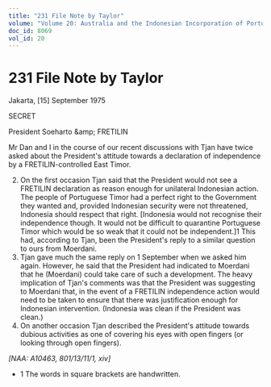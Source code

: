 ```yaml
---
title: "231 File Note by Taylor"
volume: "Volume 20: Australia and the Indonesian Incorporation of Portuguese Timor, 1974-1976"
doc_id: 8069
vol_id: 20
---
```


# 231 File Note by Taylor

Jakarta, [15] September 1975

SECRET

President Soeharto &amp;amp; FRETILIN

Mr Dan and I in the course of our recent discussions with Tjan have twice asked about the President's attitude towards a declaration of independence by a FRETILIN-controlled East Timor.

  2. On the first occasion Tjan said that the President would not see a FRETILIN declaration as reason enough for unilateral Indonesian action. The people of Portuguese Timor had a perfect right to the Government they wanted and, provided Indonesian security were not threatened, Indonesia should respect that right. [Indonesia would not recognise their independence though. It would not be difficult to quarantine Portuguese Timor which would be so weak that it could not be independent.]1 This had, according to Tjan, been the President's reply to a similar question to ours from Moerdani.
  3. Tjan gave much the same reply on 1 September when we asked him again. However, he said that the President had indicated to Moerdani that he (Moerdani) could take care of such a development. The heavy implication of Tjan's comments was that the President was suggesting to Moerdani that, in the event of a FRETILIN independence action would need to be taken to ensure that there was justification enough for Indonesian intervention. (Indonesia was clean if the President was clean.)
  4. On another occasion Tjan described the President's attitude towards dubious activities as one of covering his eyes with open fingers (or looking through open fingers).



_[NAA: A10463, 801/13/11/1, xiv]_

  * 1 The words in square brackets are handwritten. 


